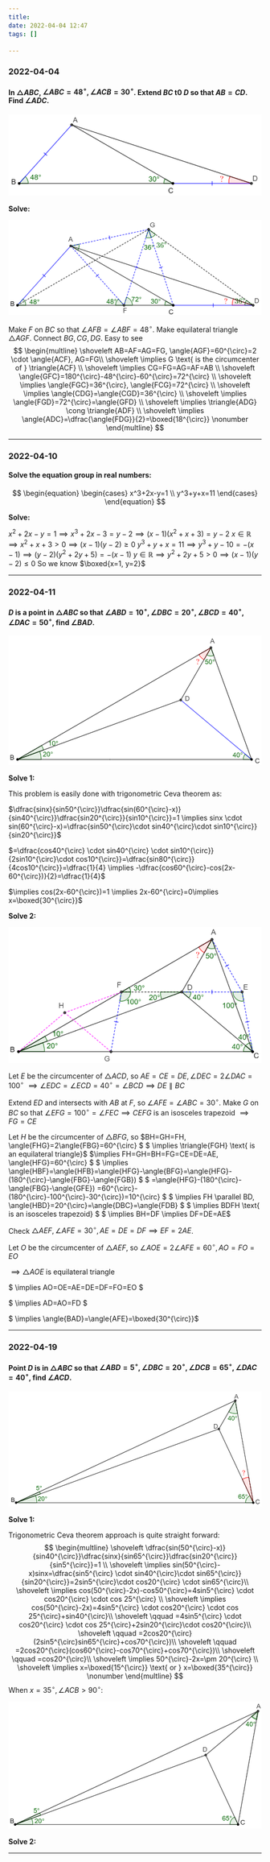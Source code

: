 ```yaml
---
title:
date: 2022-04-04 12:47
tags: []

---
```


### 2022-04-04

#### In $\triangle{ABC}$, $\angle{ABC}=48^{\circ}, \angle{ACB}=30^{\circ}$. Extend $BC$ t0 $D$ so that $AB=CD$. Find $\angle{ADC}$.

![image-20220404125034395](/assets/images/2022-04/image-20220404125034395.png)

**Solve:**

![image-20220404130506938](/assets/images/2022-04/image-20220404125258142.png)

Make $F$ on $BC$ so that $\angle{AFB}=\angle{ABF}=48^{\circ}$. Make equilateral triangle $\triangle{AGF}$. Connect $BG, CG, DG$. Easy to see
$$
\begin{multline}
\shoveleft AB=AF=AG=FG, \angle{AGF}=60^{\circ}=2 \cdot \angle{ACF}, AG=FG\\
\shoveleft \implies G \text{ is the circumcenter of } \triangle{ACF} \\
\shoveleft \implies CG=FG=AG=AF=AB \\
\shoveleft \angle{GFC}=180^{\circ}-48^{\circ}-60^{\circ}=72^{\circ} \\
\shoveleft \implies \angle{FGC}=36^{\circ}, \angle{FCG}=72^{\circ} \\
\shoveleft \implies \angle{CDG}=\angle{CGD}=36^{\circ} \\
\shoveleft \implies \angle{FGD}=72^{\circ}=\angle{GFD}  \\
\shoveleft \implies \triangle{ADG} \cong \triangle{ADF} \\
\shoveleft \implies  \angle{ADC}=\dfrac{\angle{FDG}}{2}=\boxed{18^{\circ}} \nonumber
\end{multline}
$$

---

### 2022-04-10

#### Solve the equation group in real numbers:
$$
\begin{equation}
\begin{cases}
x^3+2x-y=1 \\
y^3+y+x=11
\end{cases}
\end{equation}
$$

**Solve:**

$x^2+2x-y=1 \implies x^3+2x-3=y-2 \implies (x-1)(x^2+x+3)=y-2$
$x \in \mathbb{R} \implies x^2+x+3 > 0 \implies (x-1)(y-2) \ge 0$
$y^3+y+x=11 \implies y^3+y-10=-(x-1) \implies (y-2)(y^2+2y+5)=-(x-1)$
$y \in \mathbb{R} \implies y^2+2y+5 > 0 \implies (x-1)(y-2) \le 0$
So we know $\boxed{x=1, y=2}$

---

### 2022-04-11

#### $D$ is a point in $\triangle{ABC}$ so that $\angle{ABD}=10^{\circ}, \angle{DBC}=20^{\circ}, \angle{BCD}=40^{\circ}, \angle{DAC}=50^{\circ}$, find $\angle{BAD}$.

![image-20220411175858333](/assets/images/2022-04/image-20220411175858333.png)

**Solve 1:**

This problem is easily done with trigonometric Ceva theorem as:

$\dfrac{sinx}{sin50^{\circ}}\dfrac{sin(60^{\circ}-x)}{sin40^{\circ}}\dfrac{sin20^{\circ}}{sin10^{\circ}}=1 \implies sinx \cdot sin(60^{\circ}-x)=\dfrac{sin50^{\circ}\cdot sin40^{\circ}\cdot sin10^{\circ}}{sin20^{\circ}}$

$=\dfrac{cos40^{\circ} \cdot sin40^{\circ} \cdot sin10^{\circ}}{2sin10^{\circ}\cdot cos10^{\circ}}=\dfrac{sin80^{\circ}}{4cos10^{\circ}}=\dfrac{1}{4} \implies -\dfrac{cos60^{\circ}-cos(2x-60^{\circ})}{2}=\dfrac{1}{4}$

$\implies cos(2x-60^{\circ})=1 \implies 2x-60^{\circ}=0\implies x=\boxed{30^{\circ}}$

**Solve 2:**

![image-20220411182229404](/assets/images/2022-04/image-20220411180410742.png)

Let $E$ be the circumcenter of $\triangle{ACD}$, so $AE=CE=DE, \angle{DEC}=2\angle{DAC}=100^{\circ}$
$\implies \angle{EDC}=\angle{ECD}=40^{\circ}=\angle{BCD} \implies DE \parallel BC$

Extend $ED$ and intersects with $AB$ at $F$, so $\angle{AFE}=\angle{ABC}=30^{\circ}$. Make $G$ on $BC$ so that $\angle{EFG}=100^{\circ}=\angle{FEC} \implies CEFG$ is an isosceles trapezoid $\implies FG=CE$

Let $H$ be the circumcenter of $\triangle{BFG}$, so $BH=GH=FH, \angle{FHG}=2\angle{FBG}=60^{\circ} $
$ \implies \triangle{FGH} \text{ is an equilateral triangle}$
$\implies FH=GH=BH=FG=CE=DE=AE, \angle{HFG}=60^{\circ} $
$ \implies \angle{HBF}=\angle{HFB}=\angle{HFG}-\angle{BFG}=\angle{HFG}-(180^{\circ}-\angle{FBG}-\angle{FGB}) $
$ =\angle{HFG}-(180^{\circ}-\angle{FBG}-\angle{GFE}) =60^{\circ}-(180^{\circ}-100^{\circ}-30^{\circ})=10^{\circ} $
$ \implies FH \parallel BD, \angle{HBD}=20^{\circ}=\angle{DBC}=\angle{FDB} $
$ \implies BDFH \text{ is an isosceles trapezoid} $
$ \implies BH=DF \implies DF=DE=AE$

Check $\triangle{AEF}, \angle{AFE}=30^{\circ}, AE=DE=DF \implies EF=2AE$.

Let $O$ be the circumcenter of $\triangle{AEF}$, so $\angle{AOE}=2 \angle{AFE}=60^{\circ}, AO=FO=EO$

$\implies \triangle{AOE} \text{ is equilateral triangle}$

$ \implies AO=OE=AE=DE=DF=FO=EO $

$ \implies AD=AO=FD $

$ \implies \angle{BAD}=\angle{AFE}=\boxed{30^{\circ}}$

---

### 2022-04-19

#### Point $D$ is in $\triangle{ABC}$ so that $\angle{ABD}=5^{\circ}, \angle{DBC}=20^{\circ}, \angle{DCB}=65^{\circ}, \angle{DAC}=40^{\circ}$, find $\angle{ACD}$.

![image-20220419155421788](/assets/images/2022-04/image-20220419155302818.png)

**Solve 1:**

Trigonometric Ceva theorem approach is quite straight forward:
$$
\begin{multline}
\shoveleft \dfrac{sin(50^{\circ}-x)}{sin40^{\circ}}\dfrac{sinx}{sin65^{\circ}}\dfrac{sin20^{\circ}}{sin5^{\circ}}=1 \\
\shoveleft \implies sin(50^{\circ}-x)sinx=\dfrac{sin5^{\circ} \cdot sin40^{\circ}\cdot sin65^{\circ}}{sin20^{\circ}}=2sin5^{\circ}\cdot cos20^{\circ} \cdot sin65^{\circ}\\
\shoveleft \implies cos(50^{\circ}-2x)-cos50^{\circ}=4sin5^{\circ} \cdot cos20^{\circ} \cdot cos 25^{\circ} \\
\shoveleft \implies cos(50^{\circ}-2x)=4sin5^{\circ} \cdot cos20^{\circ} \cdot cos 25^{\circ}+sin40^{\circ}\\
 \shoveleft \qquad =4sin5^{\circ} \cdot cos20^{\circ} \cdot cos 25^{\circ}+2sin20^{\circ}\cdot cos20^{\circ}\\
 \shoveleft \qquad =2cos20^{\circ}(2sin5^{\circ}sin65^{\circ}+cos70^{\circ})\\
 \shoveleft \qquad =2cos20^{\circ}(cos60^{\circ}-cos70^{\circ}+cos70^{\circ})\\
 \shoveleft \qquad =cos20^{\circ}\\
\shoveleft \implies 50^{\circ}-2x=\pm 20^{\circ} \\
\shoveleft \implies x=\boxed{15^{\circ}} \text{ or } x=\boxed{35^{\circ}} \nonumber
\end{multline}
$$
When $x=35^{\circ}, \angle{ACB} > 90^{\circ}$:

![image-20220421061637833](/assets/images/2022-04/image-20220421061637833.png)

**Solve 2:**

---





